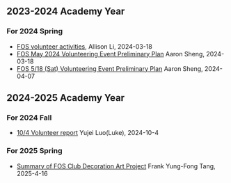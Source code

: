 
## 2023-2024 Academy Year
### For 2024 Spring 
* [FOS volunteer activities](https://docs.google.com/presentation/d/18890JviJlkviFvAGlRK3DyC71VJngJMbYWPptd-_A_M), Allison Li, 2024-03-18
* [FOS May 2024 Volunteering Event Preliminary Plan](https://docs.google.com/presentation/d/18g8wWZbLQgbYsp8ApoYveOE76DVVMJZahjGoVqDpXu4) Aaron Sheng, 2024-03-18
* [FOS  5/18 (Sat) Volunteering Event Preliminary Plan](https://docs.google.com/presentation/d/1MHPW00JwycKKeFr1Sdb_37aOpofcjIwdTyxWtP7fxig) Aaron Sheng, 2024-04-07

## 2024-2025 Academy Year
### For 2024 Fall 
* [10/4 Volunteer report](https://docs.google.com/presentation/d/1cWCMIaBZLmvs5zwY1ryvMvJGvVx0ifQiM2gPkMccScU) Yujei Luo(Luke), 2024-10-4

### For 2025 Spring 
* [Summary of FOS Club Decoration Art Project](https://docs.google.com/presentation/d/16YJvW5aRGgiWBimNJC_f6NEYl5ZheggrcGZEfZ7e3RI) Frank Yung-Fong Tang, 2025-4-16

